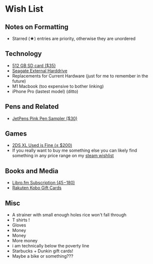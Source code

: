 # Wish List 

## Notes on Formatting

-   Starred (★) entries are priority, otherwise they are unordered

## Technology

-   [512 GB SD card ($35)](https://www.amazon.com/SAMSUNG-Adapter-microSDXC-MB-ME512KA-AM/dp/B09B1HMJ9Z/)
-   [Seagate External Harddrive](https://www.amazon.com/Seagate-Portable-External-Hard-Drive/dp/B07CRG94G3/)
-   Replacements for Current Hardware (just for me to remember in the future)
  -   M1 Macbook (too expensive to bother linking)
  -   iPhone Pro  (lastest model) (ditto)

## Pens and Related

-   [JetPens Pink Pen Sampler ($30)](https://www.jetpens.com/JetPens-Pink-Pen-Sampler/pd/23238#index=0)

## Games

-   [2DS XL Used is Fine (&le; $200)](https://www.amazon.com/dp/B075BD7RYX/ref=twister_B075MJLB5B?_encoding=UTF8&psc=1)
-   If you really want to buy me something else you can likely find
something in any price range on my [steam wishlist](https://store.steampowered.com/wishlist/profiles/76561198130985823/#sort=order)

## Books and Media

-   [Libro.fm Subscription ($45-$180)](https://libro.fm/gift)
-   [Rakuten Kobo Gift Cards](https://www.kobo.com/us/en/p/giftcards )

## Misc

-   A strainer with small enough holes rice won't fall through
-   T shirts !
-   Gloves
-   Money
-   Money
-   More money
-   i am technically below the poverty line
-   Starbucks + Dunkin gift cards!
-   Maybe a bike or something???

